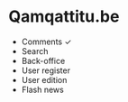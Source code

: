 Qamqattitu.be
=============

  * Comments ✓
  * Search
  * Back-office
  * User register
  * User edition
  * Flash news
